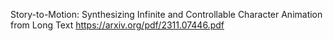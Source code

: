 Story-to-Motion: Synthesizing Infinite and Controllable Character Animation from Long Text
https://arxiv.org/pdf/2311.07446.pdf